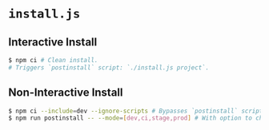 # `install.js`

## Interactive Install

```bash
$ npm ci # Clean install.
# Triggers `postinstall` script: `./install.js project`.
```

## Non-Interactive Install

```bash
$ npm ci --include=dev --ignore-scripts # Bypasses `postinstall` script.
$ npm run postinstall -- --mode=[dev,ci,stage,prod] # With option to choose mode.
```
